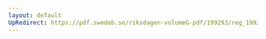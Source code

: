 ```yaml
---
layout: default
UpRedirect: https://pdf.swedeb.se/riksdagen-volumeG-pdf/199293/reg_199293/reg_199293_0599.pdf
---
```

